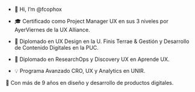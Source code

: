 - 👋 Hi, I’m @fcophox

- 🎓  Certificado como Project Manager UX en sus 3 niveles por AyerViernes de la UX Alliance.
- 📖  Diplomado en UX Design en la U. Finis Terrae & Gestión y Desarrollo de Contenido Digitales en la PUC.
- 📖  Diplomado en ResearchOps y Discovery UX en Aprende UX.
- 💡  Programa Avanzado CRO, UX y Analytics en UNIR.

📡   Con más de 9 años en diseño y desarrollo de productos digitales.


<!---
fcophox/fcophox is a ✨ special ✨ repository because its `README.md` (this file) appears on your GitHub profile.
You can click the Preview link to take a look at your changes.
--->
